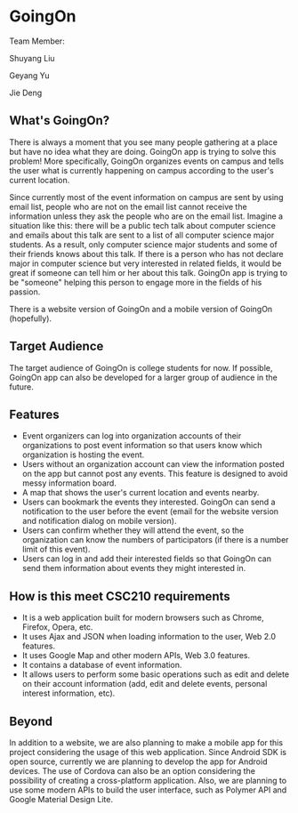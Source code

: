 # GoingOn

Team Member:

Shuyang Liu

Geyang Yu

Jie Deng

## What's GoingOn?

There is always a moment that you see many people gathering at a place but have no idea what they are doing. GoingOn app is trying to solve this problem! More specifically, GoingOn organizes events on campus and tells the user what is currently happening on campus according to the user's current location.  

Since currently most of the event information on campus are sent by using email list, people who are not on the email list cannot receive the information unless they ask the people who are on the email list. Imagine a situation like this: there will be a public tech talk about computer science and emails about this talk are sent to a list of all computer science major students. As a result, only computer science major students and some of their friends knows about this talk. If there is a person who has not declare major in computer science but very interested in related fields, it would be great if someone can tell him or her about this talk. GoingOn app is trying to be "someone" helping this person to engage more in the fields of his passion.

There is a website version of GoingOn and a mobile version of GoingOn (hopefully).

## Target Audience

The target audience of GoingOn is college students for now. If possible, GoingOn app can also be developed for a larger group of audience in the future.

## Features

* Event organizers can log into organization accounts of their organizations to post event information so that users know which organization is hosting the event.
* Users without an organization account can view the information posted on the app but cannot post any events. This feature is designed to avoid messy information board.
* A map that shows the user's current location and events nearby.
* Users can bookmark the events they interested. GoingOn can send a notification to the user before the event (email for the website version and notification dialog on mobile version).
* Users can confirm whether they will attend the event, so the organization can know the numbers of participators (if there is a number limit of this event).
* Users can log in and add their interested fields so that GoingOn can send them information about events they might interested in.

## How is this meet CSC210 requirements

* It is a web application built for modern browsers such as Chrome, Firefox, Opera, etc.
* It uses Ajax and JSON when loading information to the user, Web 2.0 features.
* It uses Google Map and other modern APIs, Web 3.0 features.
* It contains a database of event information.
* It allows users to perform some basic operations such as edit and delete on their account information (add, edit and delete events, personal interest information, etc).

## Beyond

In addition to a website, we are also planning to make a mobile app for this project considering the usage of this web application. Since Android SDK is open source, currently we are planning to develop the app for Android devices. The use of Cordova can also be an option considering the possibility of creating a cross-platform application. Also, we are planning to use some modern APIs to build the user interface, such as Polymer API and Google Material Design Lite.
